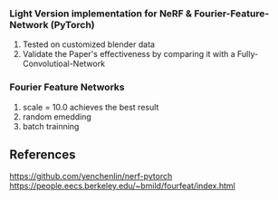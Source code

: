 ### Light Version implementation for NeRF & Fourier-Feature-Network (PyTorch)
1. Tested on customized blender data
2. Validate the Paper's effectiveness by comparing it with a Fully-Convolutioal-Network


### Fourier Feature Networks
1. scale = 10.0 achieves the best result
2. random emedding
3. batch trainning

## References
https://github.com/yenchenlin/nerf-pytorch
https://people.eecs.berkeley.edu/~bmild/fourfeat/index.html